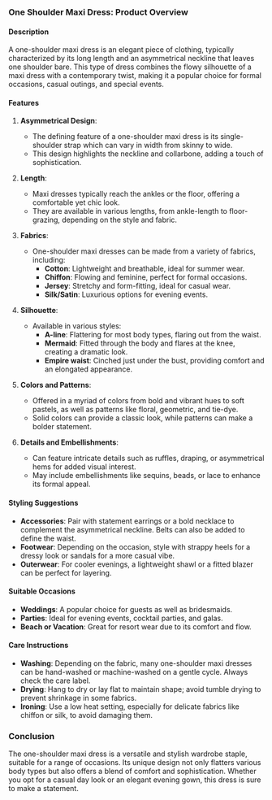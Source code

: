 ### One Shoulder Maxi Dress: Product Overview

#### Description
A one-shoulder maxi dress is an elegant piece of clothing, typically characterized by its long length and an asymmetrical neckline that leaves one shoulder bare. This type of dress combines the flowy silhouette of a maxi dress with a contemporary twist, making it a popular choice for formal occasions, casual outings, and special events.

#### Features

1. **Asymmetrical Design**: 
   - The defining feature of a one-shoulder maxi dress is its single-shoulder strap which can vary in width from skinny to wide.
   - This design highlights the neckline and collarbone, adding a touch of sophistication.

2. **Length**: 
   - Maxi dresses typically reach the ankles or the floor, offering a comfortable yet chic look.
   - They are available in various lengths, from ankle-length to floor-grazing, depending on the style and fabric.

3. **Fabrics**: 
   - One-shoulder maxi dresses can be made from a variety of fabrics, including:
     - **Cotton**: Lightweight and breathable, ideal for summer wear.
     - **Chiffon**: Flowing and feminine, perfect for formal occasions.
     - **Jersey**: Stretchy and form-fitting, ideal for casual wear.
     - **Silk/Satin**: Luxurious options for evening events.

4. **Silhouette**: 
   - Available in various styles:
     - **A-line**: Flattering for most body types, flaring out from the waist.
     - **Mermaid**: Fitted through the body and flares at the knee, creating a dramatic look.
     - **Empire waist**: Cinched just under the bust, providing comfort and an elongated appearance.

5. **Colors and Patterns**: 
   - Offered in a myriad of colors from bold and vibrant hues to soft pastels, as well as patterns like floral, geometric, and tie-dye.
   - Solid colors can provide a classic look, while patterns can make a bolder statement.

6. **Details and Embellishments**: 
   - Can feature intricate details such as ruffles, draping, or asymmetrical hems for added visual interest.
   - May include embellishments like sequins, beads, or lace to enhance its formal appeal.

#### Styling Suggestions
- **Accessories**: Pair with statement earrings or a bold necklace to complement the asymmetrical neckline. Belts can also be added to define the waist.
- **Footwear**: Depending on the occasion, style with strappy heels for a dressy look or sandals for a more casual vibe.
- **Outerwear**: For cooler evenings, a lightweight shawl or a fitted blazer can be perfect for layering.

#### Suitable Occasions
- **Weddings**: A popular choice for guests as well as bridesmaids.
- **Parties**: Ideal for evening events, cocktail parties, and galas.
- **Beach or Vacation**: Great for resort wear due to its comfort and flow.

#### Care Instructions
- **Washing**: Depending on the fabric, many one-shoulder maxi dresses can be hand-washed or machine-washed on a gentle cycle. Always check the care label.
- **Drying**: Hang to dry or lay flat to maintain shape; avoid tumble drying to prevent shrinkage in some fabrics.
- **Ironing**: Use a low heat setting, especially for delicate fabrics like chiffon or silk, to avoid damaging them.

### Conclusion
The one-shoulder maxi dress is a versatile and stylish wardrobe staple, suitable for a range of occasions. Its unique design not only flatters various body types but also offers a blend of comfort and sophistication. Whether you opt for a casual day look or an elegant evening gown, this dress is sure to make a statement.